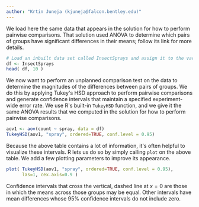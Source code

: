 ```yaml
---
author: "Krtin Juneja (kjuneja@falcon.bentley.edu)"
---
```


We load here the same data that appears in the solution for how to perform
pairwise comparisons. That solution used ANOVA to determine which pairs of
groups have significant differences in their means; follow its link for more
details.

```R
# Load an inbuilt data set called InsectSprays and assign it to the variable df
df <- InsectSprays
head( df, 10 )
```

We now want to perform an unplanned comparison test on the data to determine
the magnitudes of the differences between pairs of groups. We do this by
applying Tukey's HSD approach to perform pairwise comparisons and generate
confidence intervals that maintain a specified experiment-wide error rate.
We use R's built-in `TukeyHSD` function, and we give it the same ANOVA results
that we computed in the solution for how to perform pairwise comparisons.

```R
aov1 <- aov(count ~ spray, data = df)
TukeyHSD(aov1, "spray", ordered=TRUE, conf.level = 0.95)
```

Because the above table contains a lot of information, it's often helpful to
visualize these intervals. R lets us do so by simply calling `plot` on the
above table. We add a few plotting parameters to improve its appearance.

```R
plot( TukeyHSD(aov1, "spray", ordered=TRUE, conf.level = 0.95),
      las=1, cex.axis=0.9 )
```

Confidence intervals that cross the vertical, dashed line at $x=0$ are those
in which the means across those groups may be equal.  Other intervals have
mean differences whose 95% confidence intervals do not include zero.
